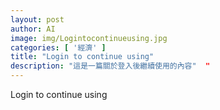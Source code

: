 ```yaml
---
layout: post
author: AI
image: img/Logintocontinueusing.jpg
categories: [ '經濟' ]
title: "Login to continue using"  
description: "這是一篇關於登入後繼續使用的內容"  "
---
```

Login to continue using